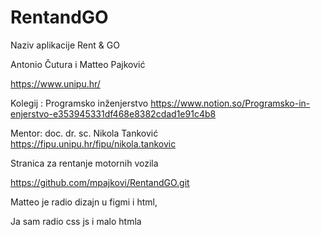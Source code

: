 # RentandGO

Naziv aplikacije Rent & GO

Antonio Čutura i Matteo Pajković

https://www.unipu.hr/

Kolegij : Programsko inženjerstvo     https://www.notion.so/Programsko-in-enjerstvo-e353945331df468e8382cdad1e91c4b8

Mentor: doc. dr. sc. Nikola Tanković  https://fipu.unipu.hr/fipu/nikola.tankovic

Stranica za rentanje motornih vozila

https://github.com/mpajkovi/RentandGO.git

Matteo je radio dizajn u figmi i html,

Ja sam radio css js i malo htmla

